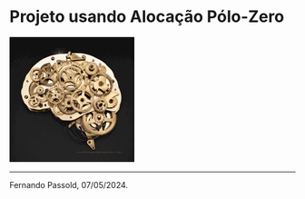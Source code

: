 # Projeto usando Alocação Pólo-Zero

<!--pág. 42/99 de 5-TheZ-transform-Apracticaloverview.pdf - em 07/05/2024-->

![clockwork-gears](figuras/clockwork-gears.gif)

---

Fernando Passold, 07/05/2024.